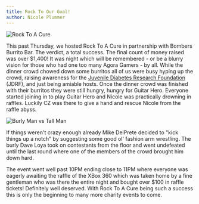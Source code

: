 ```yaml
---
title: Rock To Our Goal!
author: Nicole Plummer
---
```

![](http://farm4.static.flickr.com/3111/2809023484_5b6a4c0901.jpg?v=0 "Rock To A Cure")

This past Thursday, we hosted Rock To A Cure in partnership with Bombers Burrito Bar. The verdict, a total success. The final count of money raised was over $1,400! It was night which will be remembered - or be a blurry vision for those who had one too many Agora Gamers - by all. While the dinner crowd chowed down some burritos all of us were busy hyping up the crowd, raising awareness for the [Juvenile Diabetes Research Foundation](http://www.jdrf.org/) (JDRF), and just being amiable hosts. Once the dinner crowd was finished with their burritos they were still hungry, hungry for Guitar Hero. Everyone started joining in to play Guitar Hero and Nicole was practically drowning in raffles. Luckily CZ was there to give a hand and rescue Nicole from the raffle abyss.

![](http://farm4.static.flickr.com/3193/2808174871_7e7841e222.jpg?v=0 "Burly Man vs Tall Man")

If things weren't crazy enough already Mike DelPrete decided to "kick things up a notch" by suggesting some good ol' fashion arm wrestling. The burly Dave Loya took on contestants from the floor and went undefeated until the last round where one of the members of the crowd brought him down hard.

 The event went well past 10PM ending close to 11PM where everyone was eagerly awaiting the raffle of the XBox 360 which was taken home by a fine gentleman who was there the entire night and bought over $100 in raffle tickets! Definitely well deserved. With Rock To A Cure being such a success this is only the beginning to many more charity events to come.
